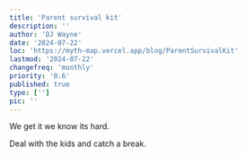 ```yaml
---
title: 'Parent survival kit'
description: ''
author: 'DJ Wayne'
date: '2024-07-22'
loc: 'https://myth-map.vercel.app/blog/ParentSurvivalKit'
lastmod: '2024-07-22'
changefreq: 'monthly'
priority: '0.6'
published: true
type: ['']
pic: ''
---
```


We get it we know its hard.

Deal with the kids and catch a break.
